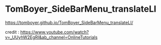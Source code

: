 ﻿# TomBoyer_SideBarMenu_translateLI

https://tomboyer.github.io/TomBoyer_SideBarMenu_translateLI/

credit : https://www.youtube.com/watch?v=_UUyhW2EgRI&ab_channel=OnlineTutorials
